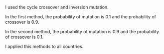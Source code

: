 I used the cycle crossover and inversion mutation. 

In the first method, the probability of mutation is 0.1 and the probability of crossover is 0.9.

In the second method, the probability of mutation is 0.9 and the probability of crossover is 0.1.

I applied this methods to all countries.
